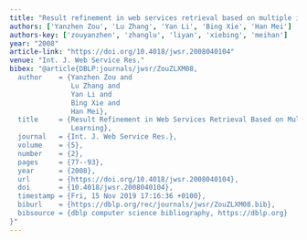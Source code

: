 ```yaml
---
title: "Result refinement in web services retrieval based on multiple instances learning"
authors: ['Yanzhen Zou', 'Lu Zhang', 'Yan Li', 'Bing Xie', 'Han Mei']
authors-key: ['zouyanzhen', 'zhanglu', 'liyan', 'xiebing', 'meihan']
year: "2008"
article-link: "https://doi.org/10.4018/jwsr.2008040104"
venue: "Int. J. Web Service Res."
bibex: "@article{DBLP:journals/jwsr/ZouZLXM08,
  author    = {Yanzhen Zou and
               Lu Zhang and
               Yan Li and
               Bing Xie and
               Han Mei},
  title     = {Result Refinement in Web Services Retrieval Based on Multiple Instances
               Learning},
  journal   = {Int. J. Web Service Res.},
  volume    = {5},
  number    = {2},
  pages     = {77--93},
  year      = {2008},
  url       = {https://doi.org/10.4018/jwsr.2008040104},
  doi       = {10.4018/jwsr.2008040104},
  timestamp = {Fri, 15 Nov 2019 17:16:36 +0100},
  biburl    = {https://dblp.org/rec/journals/jwsr/ZouZLXM08.bib},
  bibsource = {dblp computer science bibliography, https://dblp.org}
}"
---
```

